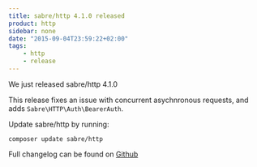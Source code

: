 ```yaml
---
title: sabre/http 4.1.0 released
product: http
sidebar: none
date: "2015-09-04T23:59:22+02:00"
tags:
    - http 
    - release
---
```


We just released sabre/http 4.1.0 

This release fixes an issue with concurrent asychnronous requests, and adds
`Sabre\HTTP\Auth\BearerAuth`.

Update sabre/http by running:

    composer update sabre/http

Full changelog can be found on [Github][1]

[1]: https://github.com/sabre-io/http/blob/4.1.0/CHANGELOG.md
